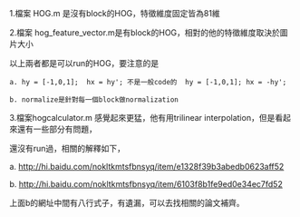 1.檔案 HOG.m 是沒有block的HOG，特徵維度固定皆為81維

2.檔案 hog_feature_vector.m是有block的HOG，相對的他的特徵維度取決於圖片大小

以上兩者都是可以run的HOG，要注意的是

	a. hy = [-1,0,1];  hx = hy'; 不是一般code的  hy = [-1,0,1]; hx = -hy';

	b. normalize是針對每一個block做normalization


3.檔案hogcalculator.m 感覺起來更猛，他有用trilinear interpolation，但是看起來還有一些部分有問題，

  還沒有run過，相關的解釋如下，

  a. http://hi.baidu.com/nokltkmtsfbnsyq/item/e1328f39b3abedb0623aff52

  b. http://hi.baidu.com/nokltkmtsfbnsyq/item/6103f8b1fe9ed0e34ec7fd52
  
  上面b的網址中間有八行式子，有遺漏，可以去找相關的論文補齊。


  

